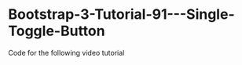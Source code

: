 Bootstrap-3-Tutorial-91---Single-Toggle-Button
==============================================

Code for the following video tutorial 
